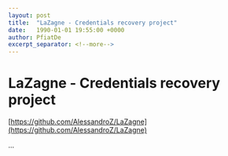 ```yaml
---
layout: post
title:  "LaZagne - Credentials recovery project"
date:   1990-01-01 19:55:00 +0000
author: PfiatDe
excerpt_separator: <!--more-->
---
```


# LaZagne - Credentials recovery project

[https://github.com/AlessandroZ/LaZagne](https://github.com/AlessandroZ/LaZagne)

...
<!--more-->
